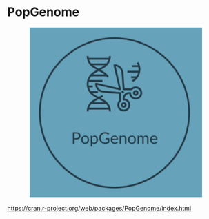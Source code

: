 # PopGenome

<p align="center">
<img src="https://github.com/pievos101/PopGenome/blob/master/logo.png" width="400">
</p>


https://cran.r-project.org/web/packages/PopGenome/index.html
